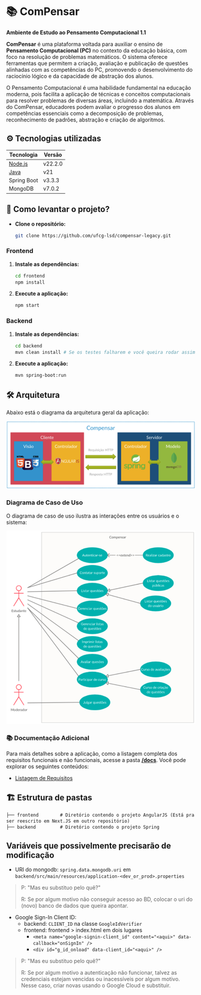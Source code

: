 # 📚 ComPensar

**Ambiente de Estudo ao Pensamento Computacional 1.1**

**ComPensar** é uma plataforma voltada para auxiliar o ensino de **Pensamento Computacional (PC)** no contexto da educação básica, com foco na resolução de problemas matemáticos. O sistema oferece ferramentas que permitem a criação, avaliação e publicação de questões alinhadas com as competências do PC, promovendo o desenvolvimento do raciocínio lógico e da capacidade de abstração dos alunos.

O Pensamento Computacional é uma habilidade fundamental na educação moderna, pois facilita a aplicação de técnicas e conceitos computacionais para resolver problemas de diversas áreas, incluindo a matemática. Através do ComPensar, educadores podem avaliar o progresso dos alunos em competências essenciais como a decomposição de problemas, reconhecimento de padrões, abstração e criação de algoritmos.

## ⚙️ Tecnologias utilizadas

| Tecnologia                        | Versão  |
| --------------------------------- | ------- |
| [Node.js](https://nodejs.org/en/) | v22.2.0 |
| [Java](https://www.java.com/)     | v21     |
| Spring Boot                       | v3.3.3  |
| MongoDB                           | v7.0.2  |

## 🚀 Como levantar o projeto?

- **Clone o repositório:**

  ```bash
  git clone https://github.com/ufcg-lsd/compensar-legacy.git
  ```

### Frontend

1. **Instale as dependências:**

   ```bash
   cd frontend
   npm install
   ```

2. **Execute a aplicação:**

   ```bash
   npm start
   ```

### Backend

1. **Instale as dependências:**

   ```bash
   cd backend
   mvn clean install # Se os testes falharem e você queira rodar assim mesmo, adicione a flag -DskipTests
   ```

2. **Execute a aplicação:**

   ```bash
   mvn spring-boot:run
   ```

## 🛠️ Arquitetura

Abaixo está o diagrama da arquitetura geral da aplicação:

![Diagrama de Arquitetura](./docs/images/architecture-diagram.png)

### Diagrama de Caso de Uso

O diagrama de caso de uso ilustra as interações entre os usuários e o sistema:

![Diagrama de Caso de Uso](./docs/images/use-case-diagram.png)

### 📚 Documentação Adicional

Para mais detalhes sobre a aplicação, como a listagem completa dos requisitos funcionais e não funcionais, acesse a pasta [**/docs**](./docs). Você pode explorar os seguintes conteúdos:

- [Listagem de Requisitos](./docs/requirements.md)


<!-- ## 🧪 Como testar

1. **Testes unitários:**

   ```bash
   npm test
   ```

2. **Cobertura de testes:**

   ```bash
   npm run coverage
   ```

3. **Testes end-to-end:**
   ```bash
   npm run e2e
   ``` -->

## 🏗️ Estrutura de pastas

```plaintext
├── frontend        # Diretório contendo o projeto AngularJS (Está pra ser reescrito em Next.JS em outro repositório)
├── backend         # Diretório contendo o projeto Spring
```

<!-- ## 📄 Licença

Este projeto está sob a licença [MIT](LICENSE).

### Dicas Adicionais:

1. **Badges**: Você pode adicionar badges no topo para status do build, cobertura de testes, últimas versões, etc.
2. **Screenshots**: Inclua capturas de tela para ilustrar o funcionamento da aplicação.
3. **Guia de Contribuição**: Se você espera contribuições externas, inclua uma seção explicando como as pessoas podem contribuir. -->

## Variáveis que possivelmente precisarão de modificação
- URI do mongodb:
`spring.data.mongodb.uri` em `backend/src/main/resources/application-<dev_or_prod>.properties`

> P: "Mas eu substituo pelo quê?"
> 
> R: Se por algum motivo não conseguir acesso ao BD, colocar o uri do (novo) banco de dados que queira apontar.


- Google Sign-In Client ID:
  - backend: `CLIENT_ID` na classe `GoogleIdVerifier`
  - frontend: frontend > index.html em dois lugares
    - `<meta name="google-signin-client_id" content="<aqui>" data-callback="onSignIn" />`
    - `<div id="g_id_onload" data-client_id="<aqui>" />`

> P: "Mas eu substituo pelo quê?"
> 
> R: Se por algum motivo a autenticação não funcionar, talvez as credenciais estejam vencidas ou inacessíveis por algum motivo. Nesse caso, criar novas usando o Google Cloud e substituir.
